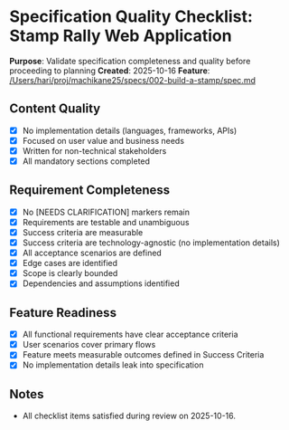 # Specification Quality Checklist: Stamp Rally Web Application

**Purpose**: Validate specification completeness and quality before proceeding to planning
**Created**: 2025-10-16
**Feature**: [/Users/hari/proj/machikane25/specs/002-build-a-stamp/spec.md](/Users/hari/proj/machikane25/specs/002-build-a-stamp/spec.md)

## Content Quality

- [x] No implementation details (languages, frameworks, APIs)
- [x] Focused on user value and business needs
- [x] Written for non-technical stakeholders
- [x] All mandatory sections completed

## Requirement Completeness

- [x] No [NEEDS CLARIFICATION] markers remain
- [x] Requirements are testable and unambiguous
- [x] Success criteria are measurable
- [x] Success criteria are technology-agnostic (no implementation details)
- [x] All acceptance scenarios are defined
- [x] Edge cases are identified
- [x] Scope is clearly bounded
- [x] Dependencies and assumptions identified

## Feature Readiness

- [x] All functional requirements have clear acceptance criteria
- [x] User scenarios cover primary flows
- [x] Feature meets measurable outcomes defined in Success Criteria
- [x] No implementation details leak into specification

## Notes

- All checklist items satisfied during review on 2025-10-16.
